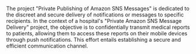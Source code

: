 The project "Private Publishing of Amazon SNS Messages" is dedicated to the discreet and secure delivery of notifications or messages to specific recipients. In the context of a hospital's "Private Amazon SNS Message Delivery" project, the objective is to confidentially transmit medical reports to patients, allowing them to access these reports on their mobile devices through push notifications. This effort entails establishing a secure and efficient communication channel.
